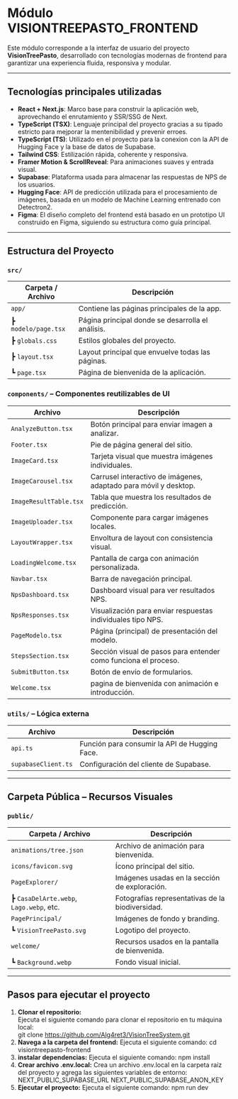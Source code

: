 # Módulo VISIONTREEPASTO_FRONTEND

Este módulo corresponde a la interfaz de usuario del proyecto **VisionTreePasto**, desarrollado con tecnologías modernas de frontend para garantizar una experiencia fluida, responsiva y modular.

---

## Tecnologías principales utilizadas

- **React + Next.js**: Marco base para construir la aplicación web, aprovechando el enrutamiento y SSR/SSG de Next.
- **TypeScript (TSX)**: Lenguaje principal del proyecto gracias a su tipado estricto para mejporar la mentenibilidad y prevenir erroes.
- **TypeScript (TS)**: Utilizado  en el proyecto para la conexion con la API de Hugging Face y la base de datos de Supabase.
- **Tailwind CSS**: Estilización rápida, coherente y responsiva.
- **Framer Motion & ScrollReveal**: Para animaciones suaves y entrada visual.
- **Supabase**: Plataforma usada para almacenar las respuestas de NPS de los usuarios.
- **Hugging Face**: API de predicción utilizada para el procesamiento de imágenes, basada en un modelo de Machine Learning entrenado con Detectron2.
- **Figma**: El diseño completo del frontend está basado en un prototipo UI construido en Figma, siguiendo su estructura como guía principal.

---

## Estructura del Proyecto

### `src/`
| Carpeta / Archivo              | Descripción                                                            |
|-------------------------------|------------------------------------------------------------------------|
| `app/`                         | Contiene las páginas principales de la app.                            |
| ┣ `modelo/page.tsx`           | Página principal donde se desarrolla el análisis.                                         |
| ┣ `globals.css`               | Estilos globales del proyecto.                                         |
| ┣ `layout.tsx`                | Layout principal que envuelve todas las páginas.                      |
| ┗ `page.tsx`                  | Página de bienvenida de la aplicación.                                 |

### `components/` – Componentes reutilizables de UI
| Archivo                       | Descripción                                                            |
|------------------------------|------------------------------------------------------------------------|
| `AnalyzeButton.tsx`          | Botón principal para enviar imagen a analizar.                         |
| `Footer.tsx`                 | Pie de página general del sitio.                                       |
| `ImageCard.tsx`              | Tarjeta visual que muestra imágenes individuales.                      |
| `ImageCarousel.tsx`          | Carrusel interactivo de imágenes, adaptado para móvil y desktop.       |
| `ImageResultTable.tsx`       | Tabla que muestra los resultados de predicción.                        |
| `ImageUploader.tsx`          | Componente para cargar imágenes locales.                               |
| `LayoutWrapper.tsx`          | Envoltura de layout con consistencia visual.                           |
| `LoadingWelcome.tsx`         | Pantalla de carga con animación personalizada.                         |
| `Navbar.tsx`                 | Barra de navegación principal.                                         |
| `NpsDashboard.tsx`           | Dashboard visual para ver resultados NPS.                              |
| `NpsResponses.tsx`           | Visualización para enviar respuestas individuales tipo NPS.            |
| `PageModelo.tsx`             | Página (principal) de presentación del modelo.                         |
| `StepsSection.tsx`           | Sección visual de pasos para entender como funciona el proceso.         |
| `SubmitButton.tsx`           | Botón de envío de formularios.                                         |
| `Welcome.tsx`                | pagina de bienvenida con animación e introducción.                    |

### `utils/` – Lógica externa
| Archivo                       | Descripción                                                            |
|------------------------------|------------------------------------------------------------------------|
| `api.ts`                     | Función para consumir la API de Hugging Face.                          |
| `supabaseClient.ts`          | Configuración del cliente de Supabase.                                 |

---

## Carpeta Pública – Recursos Visuales

### `public/`
| Carpeta / Archivo             | Descripción                                                            |
|------------------------------|------------------------------------------------------------------------|
| `animations/tree.json`       | Archivo de animación para bienvenida.                                  |
| `icons/favicon.svg`          | Ícono principal del sitio.                                             |
| `PageExplorer/`              | Imágenes usadas en la sección de exploración.                          |
| ┣ `CasaDelArte.webp`, `Lago.webp`, etc. | Fotografías representativas de la biodiversidad.              |
| `PagePrincipal/`             | Imágenes de fondo y branding.                                          |
| ┗ `VisionTreePasto.svg`      | Logotipo del proyecto.                                                 |
| `welcome/`                   | Recursos usados en la pantalla de bienvenida.                          |
| ┗ `Background.webp`          | Fondo visual inicial.                                                  |

---

## Pasos para ejecutar el proyecto

1. **Clonar el repositorio:**  
   Ejecuta el siguiente comando para clonar el repositorio en tu máquina local:  
   git clone https://github.com/Alg4ret3/VisionTreeSystem.git
2. **Navega a la carpeta del frontend:**
   Ejecuta el siguiente comando:
   cd visiontreepasto-frontend
3. **instalar dependencias:**
   Ejecuta el siguiente comando:
   npm install
4. **Crear archivo .env.local:**
   Crea un archivo .env.local en la carpeta raíz del proyecto y agrega las siguientes variables de entorno:
    NEXT_PUBLIC_SUPABASE_URL
    NEXT_PUBLIC_SUPABASE_ANON_KEY
5. **Ejecutar el proyecto:**
   Ejecuta el siguiente comando:
   npm run dev


